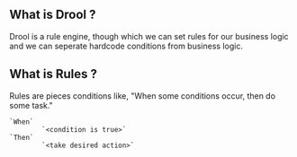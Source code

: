 ## **What is Drool ?**

 Drool is a rule engine, though which we can set rules for our business logic and we can seperate hardcode conditions from business logic.


## **What is Rules ?**

Rules are pieces conditions like, "When some conditions occur, then do some task."

    `When`
            `<condition is true>`
    `Then`
            `<take desired action>`
